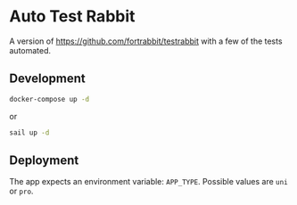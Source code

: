 # Auto Test Rabbit

A version of https://github.com/fortrabbit/testrabbit with a few of the tests automated.

## Development

```bash
docker-compose up -d
```

or

```bash
sail up -d
```

## Deployment

The app expects an environment variable: `APP_TYPE`. Possible values are `uni` or `pro`.


